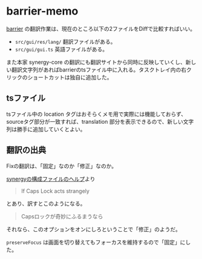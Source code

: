 # barrier-memo

[barrier](https://github.com/debauchee/barrier) の翻訳作業は、現在のところ以下の2ファイルをDiffで比較すればいい。

* ``src/gui/res/lang/`` 翻訳ファイルがある。
* ``src/gui/gui.ts`` 英語ファイルがある。

また本家 synergy-core の翻訳にも翻訳サイトから同時に反映していくし、新しい翻訳文字列があればbarrierのtsファイル中に入れる。タスクトレイ内の右クリックのショートカットは独自に追加した。

## tsファイル
tsファイル中の location タグはおそらくメモ用で実際には機能しておらず、sourceタグ部分が一致すれば、translation 部分を表示できるので、新しい文字列は勝手に追加していくとよい。

## 翻訳の出典

Fixの翻訳は、「固定」なのか「修正」なのか。

[synergyの構成ファイルのヘルプ](https://symless.com/help-articles/creating-text-config-files)より

>If Caps Lock acts strangely

とあり、訳すとこのようになる。
>Capsロックが奇妙にふるまうなら

それなら、このオプションをオンにしろということで「修正」のようだ。

``preserveFocus`` は画面を切り替えてもフォーカスを維持するので「固定」にした。
